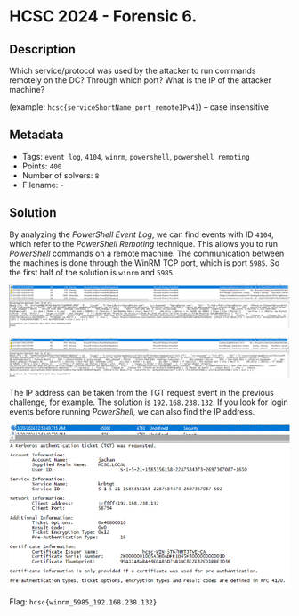# HCSC 2024 - Forensic 6.

## Description

Which service/protocol was used by the attacker to run commands remotely on the DC? Through which port? What is the IP of the attacker machine?

(example: `hcsc{serviceShortName_port_remoteIPv4}`) – case insensitive

## Metadata

- Tags: `event log`, `4104`, `winrm`, `powershell`, `powershell remoting`
- Points: `400`
- Number of solvers: `8`
- Filename: -

## Solution

By analyzing the *PowerShell Event Log*, we can find events with ID `4104`, which refer to the *PowerShell Remoting* technique. This allows you to run *PowerShell* commands on a remote machine. The communication between the machines is done through the WinRM TCP port, which is port `5985`. So the first half of the solution is `winrm` and `5985`.

![GamingMonitor.exe PowerShell Event Log](media/event-log-powershell-gamingmonitor.png)

![init.dll PowerShell Event Log](media/event-log-powershell-initdll.png)

The IP address can be taken from the TGT request event in the previous challenge, for example. The solution is `192.168.238.132`. If you look for login events before running *PowerShell*, we can also find the IP address.

![IP address](media/event-log-ip-address.png)

Flag: `hcsc{winrm_5985_192.168.238.132}`